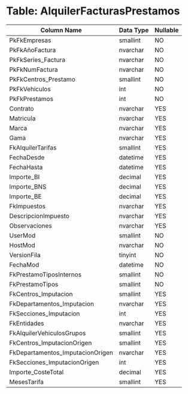 # Table: AlquilerFacturasPrestamos

| Column Name | Data Type | Nullable |
|-------------|-----------|----------|
| PkFkEmpresas | smallint | NO |
| PkFkAñoFactura | nvarchar | NO |
| PkFkSeries_Factura | nvarchar | NO |
| PkFkNumFactura | nvarchar | NO |
| PkFkCentros_Prestamo | smallint | NO |
| PkFkVehiculos | int | NO |
| PkFkPrestamos | int | NO |
| Contrato | nvarchar | YES |
| Matricula | nvarchar | YES |
| Marca | nvarchar | YES |
| Gama | nvarchar | YES |
| FkAlquilerTarifas | smallint | YES |
| FechaDesde | datetime | YES |
| FechaHasta | datetime | YES |
| Importe_BI | decimal | YES |
| Importe_BNS | decimal | YES |
| Importe_BE | decimal | YES |
| FkImpuestos | nvarchar | YES |
| DescripcionImpuesto | nvarchar | YES |
| Observaciones | nvarchar | YES |
| UserMod | smallint | NO |
| HostMod | nvarchar | NO |
| VersionFila | tinyint | NO |
| FechaMod | datetime | NO |
| FkPrestamoTiposInternos | smallint | NO |
| FkPrestamoTipos | smallint | NO |
| FkCentros_Imputacion | smallint | YES |
| FkDepartamentos_Imputacion | nvarchar | YES |
| FkSecciones_Imputacion | int | YES |
| FkEntidades | nvarchar | YES |
| FkAlquilerVehiculosGrupos | smallint | YES |
| FkCentros_ImputacionOrigen | smallint | YES |
| FkDepartamentos_ImputacionOrigen | nvarchar | YES |
| FkSecciones_ImputacionOrigen | int | YES |
| Importe_CosteTotal | decimal | YES |
| MesesTarifa | smallint | YES |
